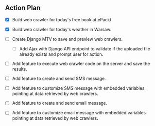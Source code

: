 ## Action Plan
- [x] Build web crawler for today's free book at ePackt.
- [x] Build web crawler for today's weather in Warsaw.
- [ ] Create Django MTV to save and preview web crawlers.
    - [ ] Add Ajax with Django API endpoint to validate if the uploaded file already exists and prompt user for action.
- [ ] Add feature to execute web crawler code on the server and save the results.
- [ ] Add feature to create and send SMS message.
- [ ] Add feature to customize SMS message with embedded variables pointing at data retrieved by web crawlers.
- [ ] Add feature to create and send email message.
- [ ] Add feature to customize email message with embedded variables pointing at data retrieved by web crawlers.

